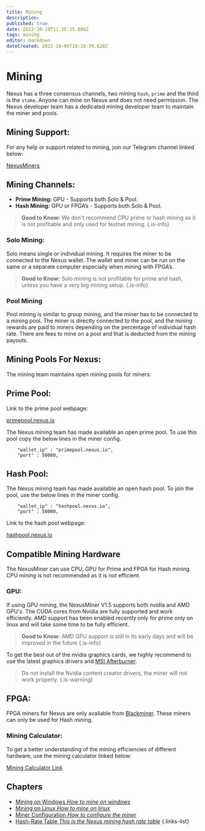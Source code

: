 ```yaml
---
title: Mining
description: 
published: true
date: 2022-10-19T11:35:15.086Z
tags: mining
editor: markdown
dateCreated: 2022-10-06T10:10:39.620Z
---
```


# Mining

Nexus has a three consensus channels, two mining `hash`, `prime` and the third is the `stake`. Anyone can mine on Nexus and does not need permission. The Nexus developer team has a dedicated mining developer team to maintain the miner and pools.

## Mining Support:

For any help or support related to mining, join our Telegram channel linked below:

[NexusMiners](/https://t.me/NexusMiners)

## Mining Channels:

* **Prime Mining:** GPU - Supports both Solo & Pool.
* **Hash Mining:** GPU or FPGA’s - Supports both Solo & Pool.

> **Good to Know:** We don't recommend CPU prime or hash mining as it is not profitable and only used for testnet mining.
{.is-info}

### Solo Mining:

Solo means single or individual mining. It requires the miner to be connected to the Nexus wallet. The wallet and miner can be run on the same or a separate computer especially when mining with FPGA’s.&#x20;

> **Good to Know:** Solo mining is not profitable for prime and hash, unless you have a very big mining setup.
{.is-info}

### Pool Mining

Pool mining is similar to group mining, and the miner has to be connected to a mining pool. The miner is directly connected to the pool, and the mining rewards are paid to miners depending on the percentage of individual hash rate. There are fees to mine on a pool and that is deducted from the mining payouts.&#x20;

## Mining Pools For Nexus:

The mining team maintains open mining pools for miners:

## Prime Pool:

Link to the prime pool webpage:

[primepool.nexus.io](https://primepool.nexus.io)

The Nexus mining team has made available an open prime pool. To use this pool copy the below lines in the miner config.

```
    "wallet_ip" : "primepool.nexus.io", 
    "port" : 50000,
```

## Hash Pool:

The Nexus mining team has made available an open hash pool.  To join the pool, use the below lines in the miner config.

```
    "wallet_ip" : "hashpool.nexus.io", 
    "port" : 50000,
```

Link to the hash pool webpage:

[hashpool.nexus.io](https://hashpool.nexus.io)


## Compatible Mining Hardware

The NexusMiner can use CPU, GPU for Prime and FPGA for Hash mining. CPU mining is not recommended as it is not efficient.

### GPU:

If using GPU mining, the NexusMIner V1.5 supports both nvidia and AMD GPU's. The CUDA cores from Nvidia are fully supported and work efficiently. AMD support has been enabled recently only for prime only on linux and will take some time to be fully efficient.&#x20;

> **Good to Know:** AMD GPU support is still in its early days and will be improved in the future
{.is-info}

To get the best out of the nvidia graphics cards, we highly recommend to use the latest graphics drivers and [MSI Afterburner](https://www.msi.com/Landing/afterburner/vga).


> Do not install the Nvidia content creator drivers, the miner will not work properly.
{.is-warning}

## FPGA:

FPGA miners for Nexus are only available from [Blackminer](https://www.hashaltcoin.com/en/miners). These miners can only be used for Hash mining.

### Mining Calculator:

To get a better understanding of the mining efficiencies of different hardware, use the mining calculator linked below:

[Mining Calculator Link](https://primepool.nexus.io/mining\_calc/)

## Chapters
- [Mining on Windows *How to mine on windows*](/en/mining/mining-on-windows)
- [Mining on Linux *How to mine on linux*](/en/mining/mining-on-linux)
- [Miner Configuration *How to configure the miner*](/en/mining/miner-config)
- [Hash-Rate Table *This is the Nexus mining hash rate table*](/en/mining/hash-rate-table)
{.links-list}
